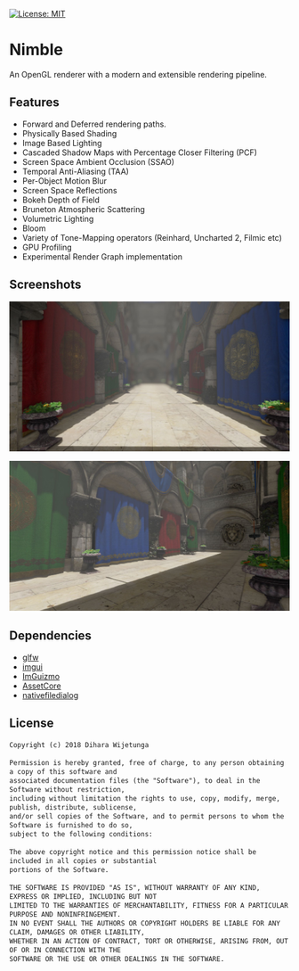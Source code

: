 [![License: MIT](https://img.shields.io/packagist/l/doctrine/orm.svg)](https://opensource.org/licenses/MIT)

# Nimble
An OpenGL renderer with a modern and extensible rendering pipeline.

## Features
* Forward and Deferred rendering paths.
* Physically Based Shading
* Image Based Lighting
* Cascaded Shadow Maps with Percentage Closer Filtering (PCF)
* Screen Space Ambient Occlusion (SSAO)
* Temporal Anti-Aliasing (TAA)
* Per-Object Motion Blur
* Screen Space Reflections
* Bokeh Depth of Field
* Bruneton Atmospheric Scattering
* Volumetric Lighting
* Bloom
* Variety of Tone-Mapping operators (Reinhard, Uncharted 2, Filmic etc)
* GPU Profiling
* Experimental Render Graph implementation

## Screenshots

![Nimble](data/main_1.jpg)

![Nimble](data/main_2.jpg)

## Dependencies
* [glfw](https://github.com/glfw/glfw)
* [imgui](https://github.com/ocornut/imgui)
* [ImGuizmo](https://github.com/CedricGuillemet/ImGuizmo)
* [AssetCore](https://github.com/diharaw/AssetCore) 
* [nativefiledialog](https://github.com/mlabbe/nativefiledialog)

## License
```
Copyright (c) 2018 Dihara Wijetunga

Permission is hereby granted, free of charge, to any person obtaining a copy of this software and 
associated documentation files (the "Software"), to deal in the Software without restriction, 
including without limitation the rights to use, copy, modify, merge, publish, distribute, sublicense,
and/or sell copies of the Software, and to permit persons to whom the Software is furnished to do so, 
subject to the following conditions:

The above copyright notice and this permission notice shall be included in all copies or substantial
portions of the Software.

THE SOFTWARE IS PROVIDED "AS IS", WITHOUT WARRANTY OF ANY KIND, EXPRESS OR IMPLIED, INCLUDING BUT NOT 
LIMITED TO THE WARRANTIES OF MERCHANTABILITY, FITNESS FOR A PARTICULAR PURPOSE AND NONINFRINGEMENT. 
IN NO EVENT SHALL THE AUTHORS OR COPYRIGHT HOLDERS BE LIABLE FOR ANY CLAIM, DAMAGES OR OTHER LIABILITY,
WHETHER IN AN ACTION OF CONTRACT, TORT OR OTHERWISE, ARISING FROM, OUT OF OR IN CONNECTION WITH THE 
SOFTWARE OR THE USE OR OTHER DEALINGS IN THE SOFTWARE.
```
